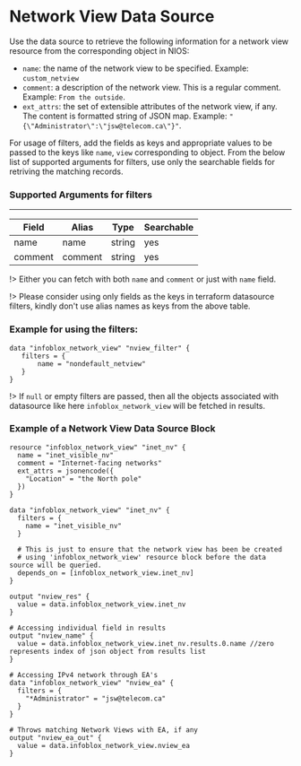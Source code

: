 # Network View Data Source

Use the data source to retrieve the following information for a network view resource from the corresponding object in NIOS:

* `name`: the name of the network view to be specified. Example: `custom_netview`
* `comment`: a description of the network view. This is a regular comment. Example: `From the outside`.
* `ext_attrs`: the set of extensible attributes of the network view, if any. The content is formatted string of JSON map. Example: `"{\"Administrator\":\"jsw@telecom.ca\"}"`.

For usage of filters, add the fields as keys and appropriate values to be passed to the keys like `name`, `view` corresponding to object.
From the below list of supported arguments for filters,  use only the searchable fields for retriving the matching records.

### Supported Arguments for filters

-----
| Field   | Alias   | Type   | Searchable |
|---------|---------|--------|------------|
| name    | name    | string | yes        |
| comment | comment | string | yes        |

!> Either you can fetch with both `name` and `comment` or just with `name` field.

!> Please consider using only fields as the keys in terraform datasource filters, kindly don't use alias names as keys from the above table.

### Example for using the filters:
 ```hcl
 data "infoblox_network_view" "nview_filter" {
    filters = {
        name = "nondefault_netview"
    }
 }
 ```

!> If `null` or empty filters are passed, then all the objects associated with datasource like here `infoblox_network_view` will be fetched in results.

### Example of a Network View Data Source Block

```hcl
resource "infoblox_network_view" "inet_nv" {
  name = "inet_visible_nv"
  comment = "Internet-facing networks"
  ext_attrs = jsonencode({
    "Location" = "the North pole"
  })
}

data "infoblox_network_view" "inet_nv" {
  filters = {
    name = "inet_visible_nv"
  }

  # This is just to ensure that the network view has been be created
  # using 'infoblox_network_view' resource block before the data source will be queried.
  depends_on = [infoblox_network_view.inet_nv]
}

output "nview_res" {
  value = data.infoblox_network_view.inet_nv
}

# Accessing individual field in results
output "nview_name" {
  value = data.infoblox_network_view.inet_nv.results.0.name //zero represents index of json object from results list
}

# Accessing IPv4 network through EA's
data "infoblox_network_view" "nview_ea" {
  filters = {
    "*Administrator" = "jsw@telecom.ca"
  }
}

# Throws matching Network Views with EA, if any
output "nview_ea_out" {
  value = data.infoblox_network_view.nview_ea
}
```
